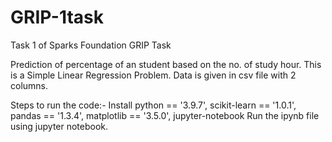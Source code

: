 # GRIP-1task
Task 1 of Sparks Foundation GRIP Task

Prediction of percentage of an student based on the no. of study hour.
This is a Simple Linear Regression Problem.
Data is given in csv file with 2 columns.

Steps to run the code:-
Install python == '3.9.7', scikit-learn == '1.0.1', pandas == '1.3.4', matplotlib == '3.5.0', jupyter-notebook
Run the ipynb file using jupyter notebook.
